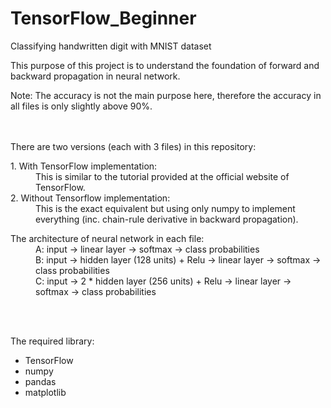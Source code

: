 # TensorFlow_Beginner
Classifying handwritten digit with MNIST dataset

This purpose of this project is to understand the foundation of forward and backward propagation in neural network.

Note: The accuracy is not the main purpose here, therefore the accuracy in all files is only slightly above 90%.

<br><br/>
There are two versions (each with 3 files) in this repository:

<dl>
  <dt> 1. With TensorFlow implementation:</dt>
  <dd> This is similar to the tutorial provided at the official website of TensorFlow.</dd>
  
   <dt> 2. Without Tensorflow implementation:</dt>
  <dd> This is the exact equivalent but using only numpy to implement everything (inc. chain-rule derivative in backward propagation).</dd>
</dl>

<dl>
  <dt> The architecture of neural network in each file:</dt>
  <dd> A: input &rarr; linear layer &rarr; softmax &rarr; class probabilities</dd>
  <dd> B: input &rarr; hidden layer (128 units) + Relu &rarr; linear layer &rarr; softmax &rarr; class probabilities</dd>
  <dd> C: input &rarr; 2 * hidden layer (256 units) + Relu &rarr; linear layer &rarr; softmax &rarr; class probabilities</dd>
</dl>

<br><br/>

The required library:
* TensorFlow
* numpy
* pandas
* matplotlib
